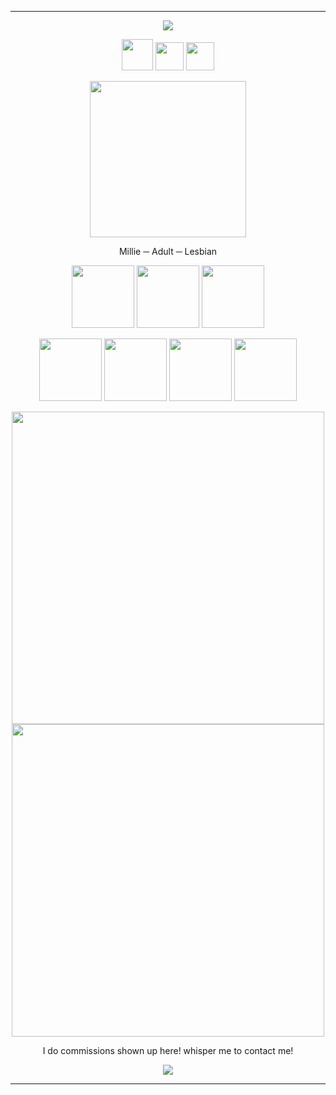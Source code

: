 ***



<p align="center"> <img src="https://files.catbox.moe/5lfng2.png"/> </p>

<p align="center">
<img width="50" src="https://files.catbox.moe/mdreh9.gif"
</p>
<img width="45" src="https://files.catbox.moe/ew72rc.gif"
  </p>
  <img width="45" src="https://files.catbox.moe/k7kog9.gif"
    </p>
 <p align="center">
   <img width="250" src="https://i.postimg.cc/LX4KrmWt/tumblr-fa759eb1dd917493aa8e10351d9d58a5-fd0cb30e-250.gif"
     </p>
 <p align="center"> 
Millie ─ Adult ─ Lesbian
  </p>
<p align="center">
<img width="100" src="https://i.postimg.cc/15MyVLrj/2dhlwy.gif"
  </p>
  <img width="100" src="https://images-wixmp-ed30a86b8c4ca887773594c2.wixmp.com/f/9b922a8f-a5e0-4e45-88a6-65056d6bd196/ddhx7k7-50cd4bb0-9949-4c6e-9e6f-b619cd900f76.png?token=eyJ0eXAiOiJKV1QiLCJhbGciOiJIUzI1NiJ9.eyJzdWIiOiJ1cm46YXBwOjdlMGQxODg5ODIyNjQzNzNhNWYwZDQxNWVhMGQyNmUwIiwiaXNzIjoidXJuOmFwcDo3ZTBkMTg4OTgyMjY0MzczYTVmMGQ0MTVlYTBkMjZlMCIsIm9iaiI6W1t7InBhdGgiOiJcL2ZcLzliOTIyYThmLWE1ZTAtNGU0NS04OGE2LTY1MDU2ZDZiZDE5NlwvZGRoeDdrNy01MGNkNGJiMC05OTQ5LTRjNmUtOWU2Zi1iNjE5Y2Q5MDBmNzYucG5nIn1dXSwiYXVkIjpbInVybjpzZXJ2aWNlOmZpbGUuZG93bmxvYWQiXX0.oR4AXjia79AYIhqP5SUexjlsov2fIMjVUwJO2BPiLxU"
    </p>
    <img width="100" src="https://images-wixmp-ed30a86b8c4ca887773594c2.wixmp.com/f/8f172bb9-4612-4df3-a7c8-e06e50c41b61/d6pry2t-9618925e-d366-4067-887c-48b9ab2718f4.png/v1/fill/w_99,h_56/pinkamena_is_not_a_monster_by_princesstekki_d6pry2t-fullview.png?token=eyJ0eXAiOiJKV1QiLCJhbGciOiJIUzI1NiJ9.eyJzdWIiOiJ1cm46YXBwOjdlMGQxODg5ODIyNjQzNzNhNWYwZDQxNWVhMGQyNmUwIiwiaXNzIjoidXJuOmFwcDo3ZTBkMTg4OTgyMjY0MzczYTVmMGQ0MTVlYTBkMjZlMCIsIm9iaiI6W1t7ImhlaWdodCI6Ijw9NTYiLCJwYXRoIjoiXC9mXC84ZjE3MmJiOS00NjEyLTRkZjMtYTdjOC1lMDZlNTBjNDFiNjFcL2Q2cHJ5MnQtOTYxODkyNWUtZDM2Ni00MDY3LTg4N2MtNDhiOWFiMjcxOGY0LnBuZyIsIndpZHRoIjoiPD05OSJ9XV0sImF1ZCI6WyJ1cm46c2VydmljZTppbWFnZS5vcGVyYXRpb25zIl19.an22OrPpSOvk66d-3LwgEK8VVTpZJEsOSWMvvJVqVDs"
      </p>
      <p align="center">
      <img width="100" src="https://files.catbox.moe/aiv2pn.gif"
        </p>
        <img width="100" src="https://64.media.tumblr.com/99a3ea0c94a86db3fce61a666654fbf3/d75f79ba8da9c3a5-57/s100x200/b5e0974d1c8e4a6915fbc35da34264d455a9b979.pnj"
          </p>
   <img width="100" src="https://64.media.tumblr.com/0d2f7969353dc3761c2a36b361ce96ee/59e4fe077694f48e-53/s100x200/096f4f08477c35cbab02bdc309e618af5a8c62c3.pnj"
     </p>
     <img width="100" src="https://images-wixmp-ed30a86b8c4ca887773594c2.wixmp.com/f/99663bf6-7a1f-4ebf-b58f-6f5cefa3e41e/d22bopj-67a24a9e-fd46-4ca8-af2a-9396e25cf635.png/v1/fill/w_99,h_56/domo_vs__cat_by_bubblymilktea_d22bopj-fullview.png?token=eyJ0eXAiOiJKV1QiLCJhbGciOiJIUzI1NiJ9.eyJzdWIiOiJ1cm46YXBwOjdlMGQxODg5ODIyNjQzNzNhNWYwZDQxNWVhMGQyNmUwIiwiaXNzIjoidXJuOmFwcDo3ZTBkMTg4OTgyMjY0MzczYTVmMGQ0MTVlYTBkMjZlMCIsIm9iaiI6W1t7ImhlaWdodCI6Ijw9NTYiLCJwYXRoIjoiXC9mXC85OTY2M2JmNi03YTFmLTRlYmYtYjU4Zi02ZjVjZWZhM2U0MWVcL2QyMmJvcGotNjdhMjRhOWUtZmQ0Ni00Y2E4LWFmMmEtOTM5NmUyNWNmNjM1LnBuZyIsIndpZHRoIjoiPD05OSJ9XV0sImF1ZCI6WyJ1cm46c2VydmljZTppbWFnZS5vcGVyYXRpb25zIl19.9wp5fs7rl6Y43hWkkMXXdbvFDRgTtnECfDTeEb7c4TQ"
       </p>

 </p>
 </p>
  <p align="center">
  </p>
<div align="center">
 </p>
  <img width="500" src="https://cdn.discordapp.com/attachments/1345889215535386665/1408231242394243182/image.png?ex=68e6f38b&is=68e5a20b&hm=b3058acbf9ff1a9c1f5fec2c152555fb09e38387d1403fe0663df31fa323fbb2&"
    </p>
 <img width="500" src="https://cdn.discordapp.com/attachments/1345889215535386665/1408231243291557999/image.png?ex=68e6f38c&is=68e5a20c&hm=3aa5542cde60ac559f97f10d26271b81e59210a2f772eee7698be87b1815cc12&"
   </p>
    <p align="center"> 
I do commissions shown up here! whisper me to contact me!
  </p>

<p align="center"> <img src="https://files.catbox.moe/ro6dzn.png"/> </p>

***
